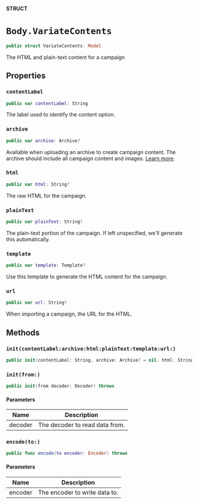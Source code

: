 **STRUCT**

# `Body.VariateContents`

```swift
public struct VariateContents: Model
```

The HTML and plain-text content for a campaign

## Properties
### `contentLabel`

```swift
public var contentLabel: String
```

The label used to identify the content option.

### `archive`

```swift
public var archive: Archive?
```

Available when uploading an archive to create campaign content. The archive should include all campaign content and images. [Learn more](https://mailchimp.com/help/import-a-custom-html-template/).

### `html`

```swift
public var html: String?
```

The raw HTML for the campaign.

### `plainText`

```swift
public var plainText: String?
```

The plain-text portion of the campaign. If left unspecified, we'll generate this automatically.

### `template`

```swift
public var template: Template?
```

Use this template to generate the HTML content for the campaign.

### `url`

```swift
public var url: String?
```

When importing a campaign, the URL for the HTML.

## Methods
### `init(contentLabel:archive:html:plainText:template:url:)`

```swift
public init(contentLabel: String, archive: Archive? = nil, html: String? = nil, plainText: String? = nil, template: Template? = nil, url: String? = nil)
```

### `init(from:)`

```swift
public init(from decoder: Decoder) throws
```

#### Parameters

| Name | Description |
| ---- | ----------- |
| decoder | The decoder to read data from. |

### `encode(to:)`

```swift
public func encode(to encoder: Encoder) throws
```

#### Parameters

| Name | Description |
| ---- | ----------- |
| encoder | The encoder to write data to. |